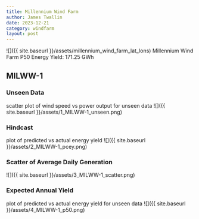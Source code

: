 ```yaml
---
title: Millennium Wind Farm
author: James Twallin
date: 2023-12-21
category: windfarm
layout: post
---
```

![]({{ site.baseurl }}/assets/millennium_wind_farm_lat_lons)
Millennium Wind Farm P50 Energy Yield: 171.25 GWh

MILWW-1
-------------
### Unseen Data 
scatter plot of wind speed vs power output for unseen data
![]({{ site.baseurl }}/assets/1_MILWW-1_unseen.png)
### Hindcast 
plot of predicted vs actual energy yield
![]({{ site.baseurl }}/assets/2_MILWW-1_pcey.png)
### Scatter of Average Daily Generation 

![]({{ site.baseurl }}/assets/3_MILWW-1_scatter.png)
### Expected Annual Yield 
plot of predicted vs actual energy yield for unseen data
![]({{ site.baseurl }}/assets/4_MILWW-1_p50.png)

